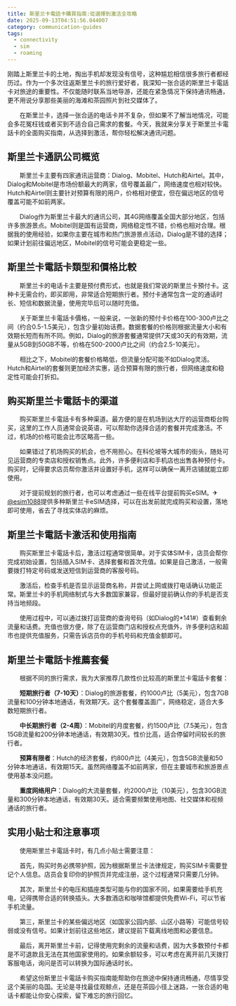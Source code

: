 ```yaml
---
title: 斯里兰卡電話卡購買指南:從選擇到激活全攻略
date: 2025-09-13T04:51:56.044007
category: communication-guides
tags:
  - connectivity
  - sim
  - roaming
---
```


刚踏上斯里兰卡的土地，掏出手机却发现没有信号，这种尴尬相信很多旅行者都经历过。作为一个多次往返斯里兰卡的旅行爱好者，我深知一张合适的斯里兰卡電話卡对旅途的重要性。不仅能随时联系当地导游，还能在紧急情况下保持通讯畅通，更不用说分享那些美丽的海滩和茶园照片到社交媒体了。

　　在斯里兰卡，选择一张合适的电话卡并不复杂，但如果不了解当地情况，可能会多花冤枉钱或者买到不适合自己需求的套餐。今天，我就来分享关于斯里兰卡電話卡的全面购买指南，从选择到激活，帮你轻松解决通讯问题。

## 斯里兰卡通訊公司概览

　　斯里兰卡主要有四家通讯运营商：Dialog、Mobitel、Hutch和Airtel。其中，Dialog和Mobitel是市场份额最大的两家，信号覆盖最广，网络速度也相对较快。Hutch和Airtel则主要针对预算有限的用户，价格相对便宜，但在偏远地区的信号覆盖可能不如前两家。

　　Dialog作为斯里兰卡最大的通讯公司，其4G网络覆盖全国大部分地区，包括许多旅游景点。Mobitel则是国有运营商，网络稳定性不错，价格也相对合理。根据我的使用经验，如果你主要在城市和热门旅游景点活动，Dialog是不错的选择；如果计划前往偏远地区，Mobitel的信号可能会更稳定一些。

## 斯里兰卡電話卡類型和價格比較

　　斯里兰卡的电话卡主要是预付费形式，也就是我们常说的斯里兰卡預付卡。这种卡无需合约，即买即用，非常适合短期旅行者。预付卡通常包含一定的通话时长、短信和数据流量，使用完毕后可以随时充值。

　　关于斯里兰卡電話卡價格，一般来说，一张新的预付卡价格在100-300卢比之间（约合0.5-1.5美元），包含少量初始话费。数据套餐的价格则根据流量大小和有效期长短而有所不同。例如，Dialog的旅游套餐通常提供7天或30天的有效期，流量从5GB到50GB不等，价格在500-2000卢比之间（约合2.5-10美元）。

　　相比之下，Mobitel的套餐价格略低，但流量分配可能不如Dialog灵活。Hutch和Airtel的套餐则更加经济实惠，适合预算有限的旅行者，但网络速度和稳定性可能会打折扣。

## 购买斯里兰卡電話卡的渠道

　　购买斯里兰卡電話卡有多种渠道。最方便的是在机场到达大厅的运营商柜台购买，这里的工作人员通常会说英语，可以帮助你选择合适的套餐并完成激活。不过，机场的价格可能会比市区略高一些。

　　如果错过了机场购买的机会，也不用担心。在科伦坡等大城市的街头，随处可见运营商的专卖店和授权销售点。此外，许多便利店和手机店也出售各种预付卡。购买时，记得要求店员帮你激活并设置好手机，这样可以确保一离开店铺就能立即使用。

　　对于提前规划的旅行者，也可以考虑通过一些在线平台提前购买eSIM。✈[@esim1088](https://t.me/s/esim1088)提供多种斯里兰卡eSIM选择，可以在出发前就完成购买和设置，落地即可使用，省去了寻找实体店的麻烦。

## 斯里兰卡電話卡激活和使用指南

　　购买斯里兰卡電話卡后，激活过程通常很简单。对于实体SIM卡，店员会帮你完成初始设置，包括插入SIM卡、选择套餐和首次充值。如果是自己激活，一般需要拨打特定号码或发送短信到运营商的客服号码。

　　激活后，检查手机是否显示运营商名称，并尝试上网或拨打电话确认功能正常。斯里兰卡的手机网络制式与大多数国家兼容，但最好提前确认你的手机是否支持当地频段。

　　使用过程中，可以通过拨打运营商的查询号码（如Dialog的*141#）查看剩余流量和话费。充值也很方便，除了在运营商门店和授权点充值外，许多便利店和超市也提供充值服务，只需告诉店员你的手机号码和充值金额即可。

## 斯里兰卡電話卡推薦套餐

　　根据不同的旅行需求，我为大家推荐几款性价比较高的斯里兰卡電話卡套餐：

　　**短期旅行者（7-10天）**：Dialog的旅游套餐，约1000卢比（5美元），包含7GB流量和100分钟本地通话，有效期7天。这个套餐覆盖面广，网络稳定，适合大多数短期旅行者。

　　**中长期旅行者（2-4周）**：Mobitel的月度套餐，约1500卢比（7.5美元），包含15GB流量和200分钟本地通话，有效期30天。性价比高，适合停留时间较长的旅行者。

　　**预算有限者**：Hutch的经济套餐，约800卢比（4美元），包含5GB流量和50分钟本地通话，有效期15天。虽然网络覆盖不如前两家，但在主要城市和旅游景点使用基本没问题。

　　**重度网络用户**：Dialog的大流量套餐，约2000卢比（10美元），包含30GB流量和300分钟本地通话，有效期30天。适合需要频繁使用地图、社交媒体和视频通话的旅行者。

## 实用小贴士和注意事项

　　使用斯里兰卡電話卡时，有几点小贴士需要注意：

　　首先，购买时务必携带护照，因为根据斯里兰卡法律规定，购买SIM卡需要登记个人信息。店员会复印你的护照页并完成注册，这个过程通常只需要几分钟。

　　其次，斯里兰卡的电压和插座类型可能与你的国家不同，如果需要给手机充电，记得携带合适的转换插头。大多数酒店和咖啡馆都提供免费Wi-Fi，可以节省手机流量。

　　第三，斯里兰卡的某些偏远地区（如国家公园内部、山区小路等）可能信号较弱或没有信号。如果计划前往这些地区，建议提前下载离线地图和必要信息。

　　最后，离开斯里兰卡前，记得使用完剩余的流量和话费，因为大多数预付卡都是不可退款且无法在其他国家使用的。如果余额较多，可以考虑在离开前几天拨打客服电话，询问是否可以转换为国际通话时长。

　　希望这份斯里兰卡電話卡购买指南能帮助你在旅途中保持通讯畅通，尽情享受这个美丽的岛国。无论是寻找最佳观鲸点，还是在茶园小径上迷路，一张合适的电话卡都能让你安心探索，留下难忘的旅行回忆。